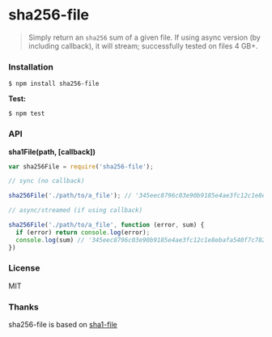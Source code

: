 # sha256-file

> Simply return an `sha256` sum of a given file. If using async version (by including callback), it will stream; successfully tested on files 4 GB+.

### Installation

```
$ npm install sha256-file
```

__Test:__

```
$ npm test
```

### API

__sha1File(path, [callback])__

```javascript
var sha256File = require('sha256-file');

// sync (no callback)

sha256File('./path/to/a_file'); // '345eec8796c03e90b9185e4ae3fc12c1e8ebafa540f7c7821fb5da7a54edc704'

// async/streamed (if using callback)

sha256File('./path/to/a_file', function (error, sum) {
  if (error) return console.log(error);
  console.log(sum) // '345eec8796c03e90b9185e4ae3fc12c1e8ebafa540f7c7821fb5da7a54edc704'
})
```

### License

MIT  

### Thanks
sha256-file is based on [sha1-file](https://github.com/roryrjb/sha1-file)